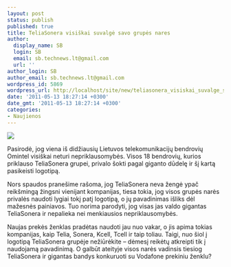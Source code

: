 ```yaml
---
layout: post
status: publish
published: true
title: TeliaSonera visiškai suvalgė savo grupės nares
author:
  display_name: SB
  login: SB
  email: sb.technews.lt@gmail.com
  url: ''
author_login: SB
author_email: sb.technews.lt@gmail.com
wordpress_id: 5869
wordpress_url: http://localhost/site/new/teliasonera_visiskai_suvalge_savo_grupes_nares/
date: '2011-05-13 18:27:14 +0300'
date_gmt: '2011-05-13 18:27:14 +0300'
categories:
- Naujienos
---
```

<div class="imgright"><img src="http://technews.lt/upload/1_TeliaSonera_Full_C copy.jpg"  /></div>
<p>Pasirodė, jog viena iš didžiausių Lietuvos telekomunikacijų bendrovių Omintel visiškai neturi nepriklausomybės. Visos 18 bendrovių, kurios priklauso TeliaSonera grupei, privalo šokti pagal giganto dūdelę ir šį kartą pasikeisti logotipą.</p>
<p>Nors spaudos pranešime rašoma, jog TeliaSonera neva žengė ypač reikšmingą žingsni vienijant kompanijas, tiesa tokia, jog visos grupės narės privalės naudoti lygiai tokį patį logotipą, o jų pavadinimas išliks dėl mažesnės painiavos. Tuo norima parodyti, jog visas jas valdo gigantas TeliaSonera ir nepalieka nei menkiausios nepriklausomybės.</p>
<p>Naujas prekės ženklas pradėtas naudoti jau nuo vakar, o jis apima tokias kompanijas, kaip Telia, Sonera, Kcell, Tcell ir taip toliau. Taigi, nuo šiol į logotipą TeliaSonera grupėje nežiūrėkite – dėmesį reikėtų atkreipti tik į naudojamą pavadinimą. O galbūt ateityje visos narės vadinsis tiesiog TeliaSonera ir gigantas bandys konkuruoti su Vodafone prekiniu ženklu?<br /></p>
